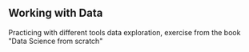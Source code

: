 ## Working with Data

Practicing with different tools data exploration, exercise from the book "Data Science from scratch"

